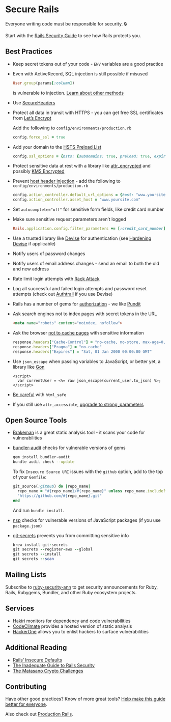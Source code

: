 # Secure Rails

Everyone writing code must be responsible for security. :lock:

Start with the [Rails Security Guide](http://guides.rubyonrails.org/security.html) to see how Rails protects you.

## Best Practices

- Keep secret tokens out of your code - `ENV` variables are a good practice

- Even with ActiveRecord, SQL injection is still possible if misused

  ```ruby
  User.group(params[:column])
  ```

  is vulnerable to injection. [Learn about other methods](https://rails-sqli.org)

- Use [SecureHeaders](https://github.com/twitter/secureheaders)

- Protect all data in transit with HTTPS - you can get free SSL certificates from [Let’s Encrypt](https://letsencrypt.org/)

  Add the following to `config/environments/production.rb`

  ```ruby
  config.force_ssl = true
  ```

- Add your domain to the [HSTS Preload List](https://hstspreload.org/)

  ```ruby
  config.ssl_options = {hsts: {subdomains: true, preload: true, expires: 1.year}}
  ```

- Protect sensitive data at rest with a library like [attr_encrypted](https://github.com/attr-encrypted/attr_encrypted) and possibly [KMS Encrypted](https://github.com/ankane/kms_encrypted)

- Prevent [host header injection](http://carlos.bueno.org/2008/06/host-header-injection.html) - add the following to `config/environments/production.rb`

  ```ruby
  config.action_controller.default_url_options = {host: "www.yoursite.com"}
  config.action_controller.asset_host = "www.yoursite.com"
  ```

- Set `autocomplete="off"` for sensitive form fields, like credit card number

- Make sure sensitive request parameters aren’t logged

  ```ruby
  Rails.application.config.filter_parameters += [:credit_card_number]
  ```

- Use a trusted library like [Devise](https://github.com/plataformatec/devise) for authentication (see [Hardening Devise](https://github.com/ankane/shorts/blob/master/Hardening-Devise.md) if applicable)

- Notify users of password changes

- Notify users of email address changes - send an email to both the old and new address

- Rate limit login attempts with [Rack Attack](https://github.com/kickstarter/rack-attack)

- Log all successful and failed login attempts and password reset attempts (check out [Authtrail](https://github.com/ankane/authtrail) if you use Devise)

- Rails has a number of gems for [authorization](https://www.ruby-toolbox.com/categories/rails_authorization) - we like [Pundit](https://github.com/elabs/pundit)

- Ask search engines not to index pages with secret tokens in the URL

  ```html
  <meta name="robots" content="noindex, nofollow">
  ```

- Ask the browser [not to cache pages](https://stackoverflow.com/a/748646) with sensitive information

  ```ruby
  response.headers["Cache-Control"] = "no-cache, no-store, max-age=0, must-revalidate"
  response.headers["Pragma"] = "no-cache"
  response.headers["Expires"] = "Sat, 01 Jan 2000 00:00:00 GMT"
  ```

- Use `json_escape` when passing variables to JavaScript, or better yet, a library like [Gon](https://github.com/gazay/gon)

  ```erb
  <script>
    var currentUser = <%= raw json_escape(current_user.to_json) %>;
  </script>
  ```

- [Be careful](https://product.reverb.com/2015/08/29/stay-safe-while-using-html_safe-in-rails/) with `html_safe`

- If you still use `attr_accessible`, [upgrade to strong_parameters](https://github.com/ankane/shorts/blob/master/Strong-Parameters.md)

## Open Source Tools

- [Brakeman](https://github.com/presidentbeef/brakeman) is a great static analysis tool - it scans your code for vulnerabilities
- [bundler-audit](https://github.com/rubysec/bundler-audit) checks for vulnerable versions of gems

  ```sh
  gem install bundler-audit
  bundle audit check --update
  ```

  To fix `Insecure Source URI` issues with the `github` option, add to the top of your `Gemfile`:

  ```ruby
  git_source(:github) do |repo_name|
    repo_name = "#{repo_name}/#{repo_name}" unless repo_name.include?("/")
    "https://github.com/#{repo_name}.git"
  end
  ```

  And run `bundle install`.

- [nsp](https://github.com/nodesecurity/nsp) checks for vulnerable versions of JavaScript packages (if you use `package.json`)
- [git-secrets](https://github.com/awslabs/git-secrets) prevents you from committing sensitive info

  ```ruby
  brew install git-secrets
  git secrets --register-aws --global
  git secrets --install
  git secrets --scan
  ```

## Mailing Lists

Subscribe to [ruby-security-ann](https://groups.google.com/forum/#!forum/ruby-security-ann) to get security announcements for Ruby, Rails, Rubygems, Bundler, and other Ruby ecosystem projects.

## Services

- [Hakiri](https://hakiri.io/) monitors for dependency and code vulnerabilities
- [CodeClimate](https://codeclimate.com/) provides a hosted version of static analysis
- [HackerOne](https://hackerone.com/) allows you to enlist hackers to surface vulnerabilities

## Additional Reading

- [Rails’ Insecure Defaults](https://codeclimate.com/blog/rails-insecure-defaults/)
- [The Inadequate Guide to Rails Security](https://blog.honeybadger.io/ruby-security-tutorial-and-rails-security-guide/)
- [The Matasano Crypto Challenges](https://cryptopals.com/)

## Contributing

Have other good practices? Know of more great tools? [Help make this guide better for everyone](https://github.com/ankane/secure_rails/issues/new).

Also check out [Production Rails](https://github.com/ankane/production_rails).
